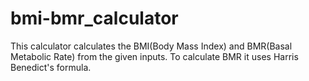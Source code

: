 # bmi-bmr_calculator
This calculator calculates the BMI(Body Mass Index) and BMR(Basal Metabolic Rate) from the given inputs. To calculate BMR it uses Harris Benedict's formula.  
